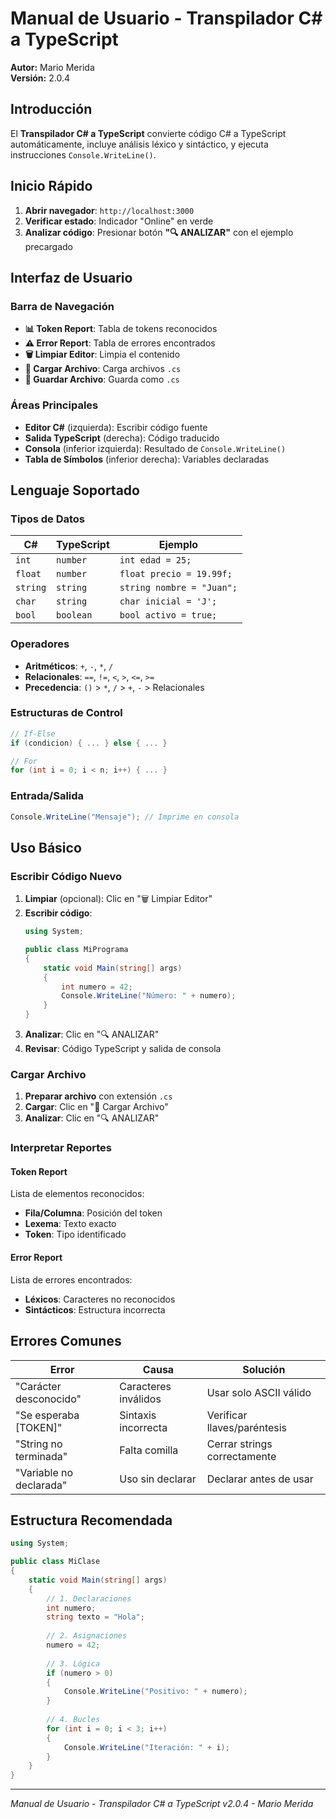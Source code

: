 # Manual de Usuario - Transpilador C# a TypeScript

**Autor:** Mario Merida  
**Versión:** 2.0.4

## Introducción

El **Transpilador C# a TypeScript** convierte código C# a TypeScript automáticamente, incluye análisis léxico y sintáctico, y ejecuta instrucciones `Console.WriteLine()`.

## Inicio Rápido

1. **Abrir navegador**: `http://localhost:3000`
2. **Verificar estado**: Indicador "Online" en verde
3. **Analizar código**: Presionar botón **"🔍 ANALIZAR"** con el ejemplo precargado

## Interfaz de Usuario

### Barra de Navegación
- **📊 Token Report**: Tabla de tokens reconocidos
- **⚠️ Error Report**: Tabla de errores encontrados
- **🗑️ Limpiar Editor**: Limpia el contenido
- **📂 Cargar Archivo**: Carga archivos `.cs`
- **💾 Guardar Archivo**: Guarda como `.cs`

### Áreas Principales
- **Editor C#** (izquierda): Escribir código fuente
- **Salida TypeScript** (derecha): Código traducido
- **Consola** (inferior izquierda): Resultado de `Console.WriteLine()`
- **Tabla de Símbolos** (inferior derecha): Variables declaradas

## Lenguaje Soportado

### Tipos de Datos
| C# | TypeScript | Ejemplo |
|----|------------|---------|
| `int` | `number` | `int edad = 25;` |
| `float` | `number` | `float precio = 19.99f;` |
| `string` | `string` | `string nombre = "Juan";` |
| `char` | `string` | `char inicial = 'J';` |
| `bool` | `boolean` | `bool activo = true;` |

### Operadores
- **Aritméticos**: `+`, `-`, `*`, `/`
- **Relacionales**: `==`, `!=`, `<`, `>`, `<=`, `>=`
- **Precedencia**: `()` > `*`, `/` > `+`, `-` > Relacionales

### Estructuras de Control
```csharp
// If-Else
if (condicion) { ... } else { ... }

// For
for (int i = 0; i < n; i++) { ... }
```

### Entrada/Salida
```csharp
Console.WriteLine("Mensaje"); // Imprime en consola
```

## Uso Básico

### Escribir Código Nuevo
1. **Limpiar** (opcional): Clic en "🗑️ Limpiar Editor"
2. **Escribir código**:
   ```csharp
   using System;
   
   public class MiPrograma
   {
       static void Main(string[] args)
       {
           int numero = 42;
           Console.WriteLine("Número: " + numero);
       }
   }
   ```
3. **Analizar**: Clic en "🔍 ANALIZAR"
4. **Revisar**: Código TypeScript y salida de consola

### Cargar Archivo
1. **Preparar archivo** con extensión `.cs`
2. **Cargar**: Clic en "📂 Cargar Archivo"
3. **Analizar**: Clic en "🔍 ANALIZAR"

### Interpretar Reportes

#### Token Report
Lista de elementos reconocidos:
- **Fila/Columna**: Posición del token
- **Lexema**: Texto exacto
- **Token**: Tipo identificado

#### Error Report
Lista de errores encontrados:
- **Léxicos**: Caracteres no reconocidos
- **Sintácticos**: Estructura incorrecta

## Errores Comunes

| Error | Causa | Solución |
|-------|-------|----------|
| "Carácter desconocido" | Caracteres inválidos | Usar solo ASCII válido |
| "Se esperaba [TOKEN]" | Sintaxis incorrecta | Verificar llaves/paréntesis |
| "String no terminada" | Falta comilla | Cerrar strings correctamente |
| "Variable no declarada" | Uso sin declarar | Declarar antes de usar |

## Estructura Recomendada

```csharp
using System;

public class MiClase
{
    static void Main(string[] args)
    {
        // 1. Declaraciones
        int numero;
        string texto = "Hola";
        
        // 2. Asignaciones
        numero = 42;
        
        // 3. Lógica
        if (numero > 0)
        {
            Console.WriteLine("Positivo: " + numero);
        }
        
        // 4. Bucles
        for (int i = 0; i < 3; i++)
        {
            Console.WriteLine("Iteración: " + i);
        }
    }
}
```

---

*Manual de Usuario - Transpilador C# a TypeScript v2.0.4 - Mario Merida*